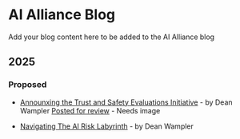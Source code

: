 # AI Alliance Blog

Add your blog content here to be added to the AI Alliance blog

## 2025

### Proposed
* [Announxing the Trust and Safety Evaluations Initiative](https://docs.google.com/document/d/1JDb7_0eq1jh7MvRkgMneCLZhOfHeZNZJZlDsqXDwuVo/edit?tab=t.0#heading=h.mqbaprioapmj) - by Dean Wampler [Posted for review](https://thealliance.ai/blog/announcing-trust-and-safety-evaluations-initiative-tsei) - Needs image

* [Navigating The AI Risk Labyrinth](https://ibm.enterprise.slack.com/files/U02VBG202DQ/F08EMPLGD1P/navigating_the_ai_risk_labyrinth.docx) - by Dean Wampler
